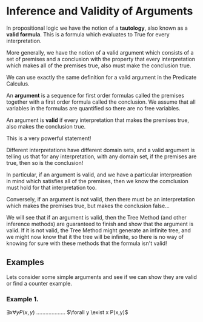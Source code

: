 # Inference and Validity of Arguments

In propositional logic we have the notion of a **tautology**, also known as a **valid formula**.
This is a formula which evaluates to True for every interpretation. 

More generally, we have the
notion of a valid argument which consists of a set of premises and a conclusion with the property
that every interpretation which makes all of the premises true, also must make the conclusion true.

We can use exactly the same definition for a valid argument in the Predicate Calculus.

An **argument** is a sequence for first order formulas called the premises together with a first
order formula called the conclusion. We assume that all variables in the formulas are quantified
so there are no free variables.

An argument is **valid** if every interpretation that makes the premises true, also makes the conclusion true.

This is a very powerful statement!

Different interpretations have different domain sets, and a valid argument is telling us that for any interpretation,
with any domain set, if the premises are true, then so is the conclusion!

In particular, if an argument is valid, and we have a particular interpreation in mind which satisfies all of the premises,
then we know the comclusion must hold for that interpretation too.

Conversely, if an argument is not valid, then there must be an interpretation which makes the premises true, 
but makes the conclusion false...  

We will see that if an argument is valid, then the Tree Method (and other inference methods) are guaranteed to finish
and show that the argument is valid.  If it is not valid, the Tree Method might generate an infinite tree, and we might
now know that it the tree will be infinite, so there is no way of knowing for sure with these methods that the formula isn't valid!

## Examples
Lets consider some simple arguments and see if we can show they are valid or find a counter example.

### Example 1.
$\exists x \forall y P(x,y)$
...................
$\forall y \exist x P(x,y)$




